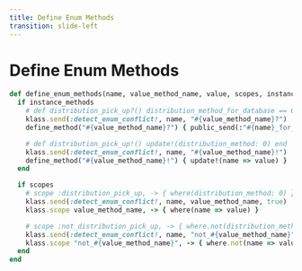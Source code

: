 ```yaml
---
title: Define Enum Methods
transition: slide-left
---
```


# Define Enum Methods

```rb {*} filename="Source Code: rails/activerecord/lib/active_record/enum.rb"
def define_enum_methods(name, value_method_name, value, scopes, instance_methods)
  if instance_methods
    # def distribution_pick_up?() distribution_method_for_database == 0 end
    klass.send(:detect_enum_conflict!, name, "#{value_method_name}?")
    define_method("#{value_method_name}?") { public_send(:"#{name}_for_database") == value }

    # def distribution_pick_up!() update!(distribution_method: 0) end
    klass.send(:detect_enum_conflict!, name, "#{value_method_name}!")
    define_method("#{value_method_name}!") { update!(name => value) }
  end

  if scopes
    # scope :distribution_pick_up, -> { where(distribution_method: 0) }
    klass.send(:detect_enum_conflict!, name, value_method_name, true)
    klass.scope value_method_name, -> { where(name => value) }

    # scope :not_distribution_pick_up, -> { where.not(distribution_method: 0) }
    klass.send(:detect_enum_conflict!, name, "not_#{value_method_name}", true)
    klass.scope "not_#{value_method_name}", -> { where.not(name => value) }
  end
end
```

<!--
Starting on Line 302

- `scopes` and `instance_methods` can accept a Boolean value
- It is dynamically creating new methods using the same old code

TODO: USE THESE EXAMPLES IN THE BEGINNING FOR THE COMPARISON PART
-->
